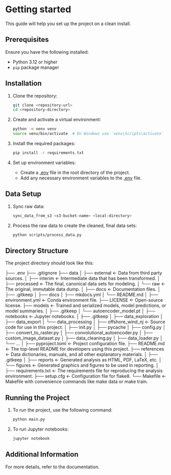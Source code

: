 Getting started
===============

This guide will help you set up the project on a clean install.

## Prerequisites

Ensure you have the following installed:
- Python 3.12 or higher
- `pip` package manager

## Installation

1. Clone the repository:
    ```sh
    git clone <repository-url>
    cd <repository-directory>
    ```

2. Create and activate a virtual environment:
    ```sh
    python -m venv venv
    source venv/bin/activate  # On Windows use `venv\Scripts\activate`
    ```

3. Install the required packages:
    ```sh
    pip install -r requirements.txt
    ```

4. Set up environment variables:
    - Create a [.env](http://_vscodecontentref_/2) file in the root directory of the project.
    - Add any necessary environment variables to the [.env](http://_vscodecontentref_/3) file.

## Data Setup

1. Sync raw data:
    ```sh
    sync_data_from_s3 <s3-bucket-name> <local-directory>
    ```

2. Process the raw data to create the cleaned, final data sets:
    ```sh
    python scripts/process_data.py
    ```

## Directory Structure

The project directory should look like this:

├── .env ├── .gitignore ├── data │ ├── external <- Data from third party sources. │ ├── interim <- Intermediate data that has been transformed. │ ├── processed <- The final, canonical data sets for modeling. │ └── raw <- The original, immutable data dump. │ ├── docs <- Documentation files. │ ├── .gitkeep │ ├── docs │ ├── mkdocs.yml │ └── README.md │ ├── environment.yml <- Conda environment file. ├── LICENSE <- Open-source license. ├── models <- Trained and serialized models, model predictions, or model summaries. │ ├── .gitkeep │ └── autoencoder_model.pt │ ├── notebooks <- Jupyter notebooks. │ ├── .gitkeep │ ├── data_exploration │ ├── data_export │ └── data_processing │ ├── offshore_wind_nj <- Source code for use in this project. │ ├── init.py │ ├── pycache │ ├── config.py │ ├── convert_to_raster.py │ ├── convolutional_autoencoder.py │ ├── custom_image_dataset.py │ ├── data_cleaning.py │ ├── data_loader.py │ └── ... │ ├── pyproject.toml <- Project configuration file. ├── README.md <- The top-level README for developers using this project. ├── references <- Data dictionaries, manuals, and all other explanatory materials. │ ├── .gitkeep │ ├── reports <- Generated analysis as HTML, PDF, LaTeX, etc. │ └── figures <- Generated graphics and figures to be used in reporting. │ ├── requirements.txt <- The requirements file for reproducing the analysis environment. ├── setup.cfg <- Configuration file for flake8. └── Makefile <- Makefile with convenience commands like make data or make train.

## Running the Project

1. To run the project, use the following command:
    ```sh
    python main.py
    ```

2. To run Jupyter notebooks:
    ```sh
    jupyter notebook
    ```

## Additional Information

For more details, refer to the documentation.
